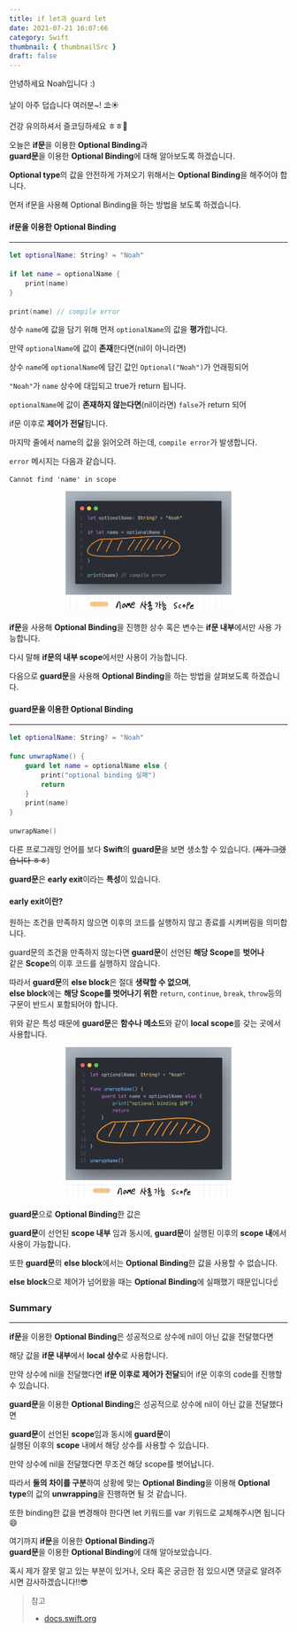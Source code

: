 ```yaml
---
title: if let과 guard let
date: 2021-07-21 16:07:66
category: Swift
thumbnail: { thumbnailSrc }
draft: false
---
```


안녕하세요 Noah입니다 :)

날이 아주 덥습니다 여러분~! ⛱☀️

건강 유의하셔서 즐코딩하세요 ㅎㅎ🍉

오늘은 **if문**을 이용한 **Optional Binding**과  
**guard문**을 이용한 **Optional Binding**에 대해 알아보도록 하겠습니다.

**Optional type**의 값을 안전하게 가져오기 위해서는 **Optional Binding**을 해주어야 합니다.

먼저 if문을 사용해 Optional Binding을 하는 방법을 보도록 하겠습니다.

#### if문을 이용한 Optional Binding

---

```swift
let optionalName: String? = "Noah"

if let name = optionalName {
    print(name)
}

print(name) // compile error
```

상수 `name`에 값을 담기 위해 먼저 `optionalName`의 값을 **평가**합니다.

만약 `optionalName`에 값이 **존재**한다면(nil이 아니라면)

상수 `name`에 `optionalName`에 담긴 값인 `Optional("Noah")`가 언래핑되어

`"Noah"`가 `name` 상수에 대입되고 true가 return 됩니다.

`optionalName`에 값이 **존재하지 않는다면**(nil이라면) `false`가 return 되어

if문 이후로 **제어가 전달**됩니다.

마지막 줄에서 name의 값을 읽어오려 하는데, `compile error`가 발생합니다.

`error` 메시지는 다음과 같습니다.

`Cannot find 'name' in scope`

<p align="center">
<img src="assets/2021-07-21/1.png" width="300"/>
</p>

**if문**을 사용해 **Optional Binding**을 진행한 상수 혹은 변수는 **if문 내부**에서만 사용 가능합니다.

다시 말해 **if문의 내부 scope**에서만 사용이 가능합니다.

다음으로 **guard문**을 사용해 **Optional Binding**을 하는 방법을 살펴보도록 하겠습니다.

#### guard문을 이용한 Optional Binding

---

```swift
let optionalName: String? = "Noah"

func unwrapName() {
    guard let name = optionalName else {
        print("optional binding 실패")
        return
    }
    print(name)
}

unwrapName()
```

다른 프로그래밍 언어를 보다 **Swift**의 **guard문**을 보면 생소할 수 있습니다. (~~제가 그랬습니다 ㅎㅎ~~)

**guard문**은 **early exit**이라는 **특성**이 있습니다.

#### early exit이란?

원하는 조건을 만족하지 않으면 이후의 코드를 실행하지 않고 종료를 시켜버림을 의미합니다.

guard문의 조건을 만족하지 않는다면 **guard문**이 선언된 **해당 Scope**를 **벗어나**  
같은 **Scope**의 이후 코드를 실행하지 않습니다.

따라서 **guard문**의 **else block**은 절대 **생략할 수 없으며**,  
**else block**에는 **해당 Scope를 벗어나기 위한** `return`, `continue`, `break`, `throw`등의 구문이 반드시 포함되어야 합니다.

위와 같은 특성 때문에 **guard문**은 **함수나 메소드**와 같이 **local scope**를 갖는 곳에서 사용합니다.

<p align="center">
<img src="assets/2021-07-21/2.png" width="300"/>
</p>

**guard문**으로 **Optional Binding**한 값은

**guard문**이 선언된 **scope 내부** 임과 동시에, **guard문**이 실행된 이후의 **scope 내**에서 사용이 가능합니다.

또한 **guard문**의 **else block**에서는 **Optional Binding**한 값을 사용할 수 없습니다.

**else block**으로 제어가 넘어왔을 때는 **Optional Binding**에 실패했기 때문입니다☝️

### Summary

---

**if문**을 이용한 **Optional Binding**은 성공적으로 상수에 nil이 아닌 값을 전달했다면

해당 값을 **if문 내부**에서 **local 상수**로 사용합니다.

만약 상수에 nil을 전달했다면 **if문 이후로 제어가 전달**되어 if문 이후의 code를 진행할 수 있습니다.

**guard문**을 이용한 **Optional Binding**은 성공적으로 상수에 nil이 아닌 값을 전달했다면

**guard문**이 선언된 **scope**임과 동시에 **guard문**이  
실행된 이후의 **scope** 내에서 해당 상수를 사용할 수 있습니다.

만약 상수에 nil을 전달했다면 무조건 해당 scope를 벗어납니다.

따라서 **둘의 차이를 구분**하여 상황에 맞는 **Optional Binding**을 이용해 **Optional type**의 값의 **unwrapping**을 진행하면 될 것 같습니다.

또한 binding한 값을 변경해야 한다면 let 키워드를 var 키워드로 교체해주시면 됩니다😄

여기까지 **if문**을 이용한 **Optional Binding**과  
**guard문**을 이용한 **Optional Binding**에 대해 알아보았습니다.

혹시 제가 잘못 알고 있는 부분이 있거나, 오타 혹은 궁금한 점 있으시면 댓글로 알려주시면 감사하겠습니다!!😎

> 참고
>
> - [docs.swift.org](https://docs.swift.org/swift-book/ReferenceManual/Statements.html#grammar_guard-statement)
